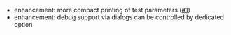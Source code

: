 ﻿* enhancement: more compact printing of test parameters ([#1](https://github.com/csoltenborn/GoogleTestAdapter/issues/1))
* enhancement: debug support via dialogs can be controlled by dedicated option